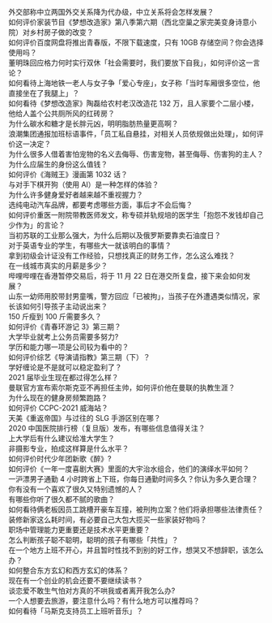 外交部称中立两国外交关系降为代办级，中立关系将会怎样发展？  
如何评价家装节目《梦想改造家》第八季第六期（西北空巢之家完美变身诗意小院）对乡村房子做的改变？  
如何评价百度网盘将推出青春版，不限下载速度，只有 10GB 存储空间？你会选择使用吗？  
董明珠回应格力何时实行双休「社会需要时，我们要放下自我」，如何评价这一言论？  
如何看待上海地铁一老人与女子争「爱心专座」，女子称「当时车厢很多空位，他直接坐在了我腿上」？  
如何看待《梦想改造家》陶磊给农村老汉改造花 132 万，且人家要个二层小楼，他给人盖个公共厕所风的红砖房？  
为什么碳水和糖才是长胖元凶，明明脂肪热量更高啊？  
浪潮集团通报加班标语事件，「员工私自悬挂，对相关人员依规做出处理」，如何评价这一决定？  
为什么很多人借着害怕宠物的名义去侮辱、伤害宠物，甚至侮辱、伤害狗的主人？  
为什么应届生的身份这么值钱？  
如何评价《海贼王》漫画第 1032 话？  
与对手下棋开狗（使用 AI）是一种怎样的体验？  
为什么许多健身爱好者越来越不重视握力？  
选纯电动汽车品牌，都要考虑哪些方面，事后才不会后悔？  
如何评价重医一附院带教医师发文，称专硕并轨规培的医学生「抱怨不发钱却自己少作为」的言论？  
当初苏联的工业那么强大，为什么后期以及俄罗斯要靠卖石油度日？  
对于英语专业的学生，有哪些大一就该明白的事情？  
拿到初级会计证没有工作经验，只想找真正的财务工作，怎么这么难找？  
在一线城市真实的月薪是多少？  
哔哩哔哩在香港暂停交易后，将于 11 月 22 日在港交所复盘，接下来会如何发展？  
山东一幼师用胶带封男童嘴，警方回应「已被拘」，当孩子在外遭遇类似情况，家长该如何引导孩子主动说出来？  
150 斤瘦到 100 斤需要多久？  
如何评价《青春环游记 3》第三期？  
大学毕业就考上公务员需要多努力?  
学历和能力哪一项是公司较为看中的？  
如何评价综艺《导演请指教》第三期（下）？  
学好缠论是不是就可以稳定盈利了？  
2021 届毕业生现在都过得怎么样？  
曼联官方宣布索尔斯克亚不再担任主帅，如何评价他在曼联的执教生涯？  
为什么现在的健身房频繁跑路？  
如何评价 CCPC-2021 威海站？  
天美《重返帝国》与过往的 SLG 手游区别在哪？  
2020 中国医院排行榜（复旦版）发布，有哪些信息值得关注？  
上大学后有什么建议给准大学生？  
非摄影专业，拍成这样算是什么水平？  
如何评价时代少年团新歌《醉》?  
如何评价《一年一度喜剧大赛》里面的大宇治水组合，他们的演绎水平如何？  
一沪漂男子通勤 4 小时跨省上下班，你每日通勤时间多久？你认为多久更合理？  
你有没有一个喜欢了很久又特别遗憾的人？  
有哪些你听了很久都不腻的歌曲？  
如何看待俩老板因员工跳槽开豪车互撞，被刑拘立案？他们将承担哪些法律责任？  
装修新家这么耗时间，有必要自己大包大揽买一些家装好物吗？  
职场中管理能力更重要还是技术水平更重要？  
怎么判断孩子聪不聪明，聪明的孩子有哪些「共性」？  
在一个地方上班不开心，并且暂时性找不到别的好工作，想哭又不想辞职，该怎么办？  
如何整合东方玄幻和西方玄幻的体系？  
现在有一个创业的机会还要不要继续读书？  
谈恋爱不敢生气怕对方真的不哄我或者离开我怎么办?  
一个人想要去旅游，要注意什么吗？有什么地方可以推荐吗？  
如何看待「马斯克支持员工上班听音乐」？  
